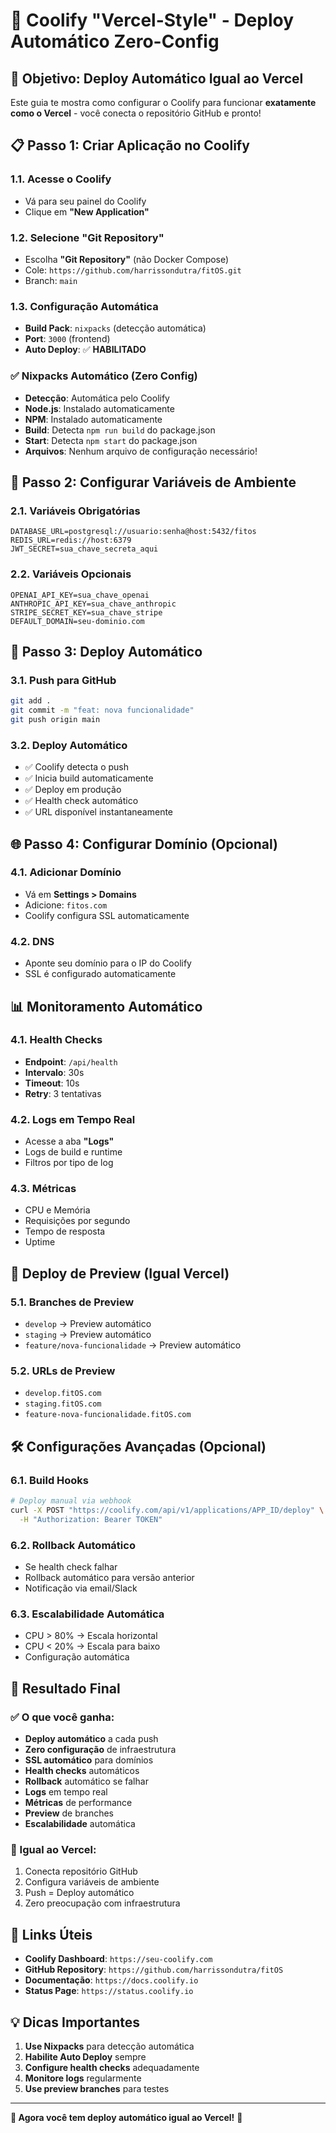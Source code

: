 # 🚀 Coolify "Vercel-Style" - Deploy Automático Zero-Config

## 🎯 **Objetivo: Deploy Automático Igual ao Vercel**

Este guia te mostra como configurar o Coolify para funcionar **exatamente como o Vercel** - você conecta o repositório GitHub e pronto!

## 📋 **Passo 1: Criar Aplicação no Coolify**

### **1.1. Acesse o Coolify**
- Vá para seu painel do Coolify
- Clique em **"New Application"**

### **1.2. Selecione "Git Repository"**
- Escolha **"Git Repository"** (não Docker Compose)
- Cole: `https://github.com/harrissondutra/fitOS.git`
- Branch: `main`

### **1.3. Configuração Automática**
- **Build Pack**: `nixpacks` (detecção automática)
- **Port**: `3000` (frontend)
- **Auto Deploy**: ✅ **HABILITADO**

### **✅ Nixpacks Automático (Zero Config)**
- **Detecção**: Automática pelo Coolify
- **Node.js**: Instalado automaticamente
- **NPM**: Instalado automaticamente
- **Build**: Detecta `npm run build` do package.json
- **Start**: Detecta `npm start` do package.json
- **Arquivos**: Nenhum arquivo de configuração necessário!

## 🔧 **Passo 2: Configurar Variáveis de Ambiente**

### **2.1. Variáveis Obrigatórias**
```
DATABASE_URL=postgresql://usuario:senha@host:5432/fitos
REDIS_URL=redis://host:6379
JWT_SECRET=sua_chave_secreta_aqui
```

### **2.2. Variáveis Opcionais**
```
OPENAI_API_KEY=sua_chave_openai
ANTHROPIC_API_KEY=sua_chave_anthropic
STRIPE_SECRET_KEY=sua_chave_stripe
DEFAULT_DOMAIN=seu-dominio.com
```

## 🚀 **Passo 3: Deploy Automático**

### **3.1. Push para GitHub**
```bash
git add .
git commit -m "feat: nova funcionalidade"
git push origin main
```

### **3.2. Deploy Automático**
- ✅ Coolify detecta o push
- ✅ Inicia build automaticamente
- ✅ Deploy em produção
- ✅ Health check automático
- ✅ URL disponível instantaneamente

## 🌐 **Passo 4: Configurar Domínio (Opcional)**

### **4.1. Adicionar Domínio**
- Vá em **Settings > Domains**
- Adicione: `fitos.com`
- Coolify configura SSL automaticamente

### **4.2. DNS**
- Aponte seu domínio para o IP do Coolify
- SSL é configurado automaticamente

## 📊 **Monitoramento Automático**

### **4.1. Health Checks**
- **Endpoint**: `/api/health`
- **Intervalo**: 30s
- **Timeout**: 10s
- **Retry**: 3 tentativas

### **4.2. Logs em Tempo Real**
- Acesse a aba **"Logs"**
- Logs de build e runtime
- Filtros por tipo de log

### **4.3. Métricas**
- CPU e Memória
- Requisições por segundo
- Tempo de resposta
- Uptime

## 🔄 **Deploy de Preview (Igual Vercel)**

### **5.1. Branches de Preview**
- `develop` → Preview automático
- `staging` → Preview automático
- `feature/nova-funcionalidade` → Preview automático

### **5.2. URLs de Preview**
- `develop.fitOS.com`
- `staging.fitOS.com`
- `feature-nova-funcionalidade.fitOS.com`

## 🛠️ **Configurações Avançadas (Opcional)**

### **6.1. Build Hooks**
```bash
# Deploy manual via webhook
curl -X POST "https://coolify.com/api/v1/applications/APP_ID/deploy" \
  -H "Authorization: Bearer TOKEN"
```

### **6.2. Rollback Automático**
- Se health check falhar
- Rollback automático para versão anterior
- Notificação via email/Slack

### **6.3. Escalabilidade Automática**
- CPU > 80% → Escala horizontal
- CPU < 20% → Escala para baixo
- Configuração automática

## 🎉 **Resultado Final**

### **✅ O que você ganha:**
- **Deploy automático** a cada push
- **Zero configuração** de infraestrutura
- **SSL automático** para domínios
- **Health checks** automáticos
- **Rollback** automático se falhar
- **Logs** em tempo real
- **Métricas** de performance
- **Preview** de branches
- **Escalabilidade** automática

### **🚀 Igual ao Vercel:**
1. Conecta repositório GitHub
2. Configura variáveis de ambiente
3. Push = Deploy automático
4. Zero preocupação com infraestrutura

## 🔗 **Links Úteis**

- **Coolify Dashboard**: `https://seu-coolify.com`
- **GitHub Repository**: `https://github.com/harrissondutra/fitOS`
- **Documentação**: `https://docs.coolify.io`
- **Status Page**: `https://status.coolify.io`

## 💡 **Dicas Importantes**

1. **Use Nixpacks** para detecção automática
2. **Habilite Auto Deploy** sempre
3. **Configure health checks** adequadamente
4. **Monitore logs** regularmente
5. **Use preview branches** para testes

---

**🎯 Agora você tem deploy automático igual ao Vercel!** 🚀
